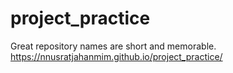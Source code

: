 # project_practice
Great repository names are short and memorable. 
 https://nnusratjahanmim.github.io/project_practice/
